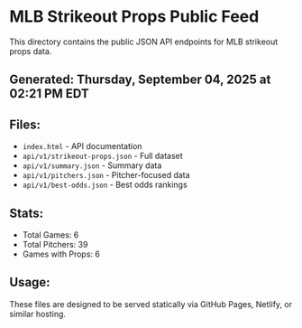 # MLB Strikeout Props Public Feed

This directory contains the public JSON API endpoints for MLB strikeout props data.

## Generated: Thursday, September 04, 2025 at 02:21 PM EDT

## Files:
- `index.html` - API documentation
- `api/v1/strikeout-props.json` - Full dataset
- `api/v1/summary.json` - Summary data
- `api/v1/pitchers.json` - Pitcher-focused data  
- `api/v1/best-odds.json` - Best odds rankings

## Stats:
- Total Games: 6
- Total Pitchers: 39
- Games with Props: 6

## Usage:
These files are designed to be served statically via GitHub Pages, Netlify, or similar hosting.
